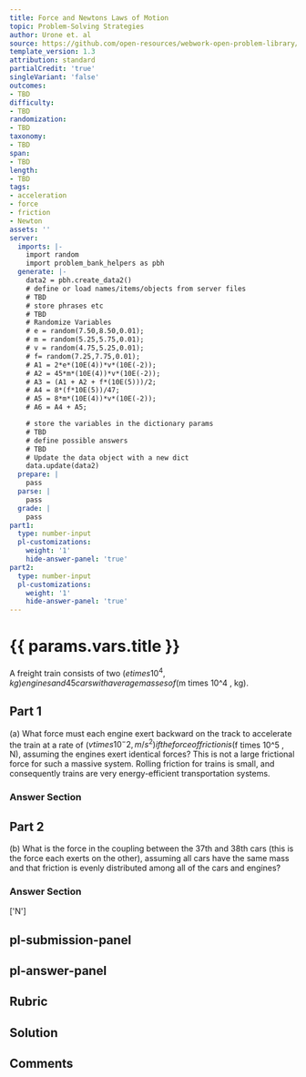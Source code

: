```yaml
---
title: Force and Newtons Laws of Motion
topic: Problem-Solving Strategies
author: Urone et. al
source: https://github.com/open-resources/webwork-open-problem-library/tree/master/Contrib/BrockPhysics/College_Physics_Urone/4.Dynamics_Force_and_Newtons_Laws_of_Motion/Problem_Solving_Strategies/NU_U17-04-06-005.pg
template_version: 1.3
attribution: standard
partialCredit: 'true'
singleVariant: 'false'
outcomes:
- TBD
difficulty:
- TBD
randomization:
- TBD
taxonomy:
- TBD
span:
- TBD
length:
- TBD
tags:
- acceleration
- force
- friction
- Newton
assets: ''
server:
  imports: |-
    import random
    import problem_bank_helpers as pbh
  generate: |-
    data2 = pbh.create_data2()
    # define or load names/items/objects from server files
    # TBD
    # store phrases etc
    # TBD
    # Randomize Variables
    # e = random(7.50,8.50,0.01);
    # m = random(5.25,5.75,0.01);
    # v = random(4.75,5.25,0.01);
    # f= random(7.25,7.75,0.01);
    # A1 = 2*e*(10E(4))*v*(10E(-2));
    # A2 = 45*m*(10E(4))*v*(10E(-2));
    # A3 = (A1 + A2 + f*(10E(5)))/2;
    # A4 = 8*(f*10E(5))/47;
    # A5 = 8*m*(10E(4))*v*(10E(-2));
    # A6 = A4 + A5;

    # store the variables in the dictionary params
    # TBD
    # define possible answers
    # TBD
    # Update the data object with a new dict
    data.update(data2)
  prepare: |
    pass
  parse: |
    pass
  grade: |
    pass
part1:
  type: number-input
  pl-customizations:
    weight: '1'
    hide-answer-panel: 'true'
part2:
  type: number-input
  pl-customizations:
    weight: '1'
    hide-answer-panel: 'true'
---
```


# {{ params.vars.title }} 


A freight train consists of two ($e times 10^4 , kg) engines and 45 cars with average masses of ($m times 10^4 , kg).

## Part 1 
(a) What force must each engine exert backward on the track to accelerate the train at a rate of ($v times 10^-2 , m/s^2) if the force of friction is ($f times 10^5 , N), assuming the engines exert identical forces? This is not a large frictional force for such a massive system. Rolling friction for trains is small, and consequently trains are very energy-efficient transportation systems. 


 ### Answer Section

## Part 2 
(b) What is the force in the coupling between the 37th and 38th cars (this is the force each exerts on the other), assuming all cars have the same mass and that friction is evenly distributed among all of the cars and engines? 


 ### Answer Section
['N']

## pl-submission-panel 


## pl-answer-panel 


## Rubric 


## Solution 


## Comments 


